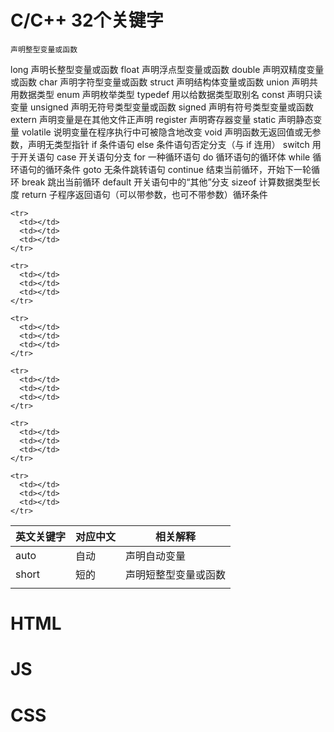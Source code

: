 # C/C++ 32个关键字

	
	声明整型变量或函数
long	声明长整型变量或函数
float	声明浮点型变量或函数
double	声明双精度变量或函数
char	声明字符型变量或函数
struct	声明结构体变量或函数
union	声明共用数据类型
enum	声明枚举类型
typedef	用以给数据类型取别名
const	声明只读变量
unsigned	声明无符号类型变量或函数
signed	声明有符号类型变量或函数
extern	声明变量是在其他文件正声明
register	声明寄存器变量
static	声明静态变量
volatile	说明变量在程序执行中可被隐含地改变
void	声明函数无返回值或无参数，声明无类型指针
if	条件语句
else	条件语句否定分支（与 if 连用）
switch	用于开关语句
case	开关语句分支
for	一种循环语句
do	循环语句的循环体
while	循环语句的循环条件
goto	无条件跳转语句
continue	结束当前循环，开始下一轮循环
break	跳出当前循环
default	开关语句中的“其他”分支
sizeof	计算数据类型长度
return	子程序返回语句（可以带参数，也可不带参数）循环条件
<table>
  <thead>
    <tr>
      <th>英文关键字</th>
      <th>对应中文</th>
      <th>相关解释</th>
    </tr>
  </thead>
  <tbody>
    <tr>
      <td>auto</td>
      <td>自动</td>
       <td>声明自动变量</td>
    </tr>
    <tr>
      <td>short</td>
      <td>短的</td>
      <td>声明短整型变量或函数</td>
    </tr>
    <tr>
      <td></td>
      <td></td>
      <td></td>
    </tr>
      
    <tr>
      <td></td>
      <td></td>
      <td></td>
    </tr>
    
    <tr>
      <td></td>
      <td></td>
      <td></td>
    </tr>
    
    <tr>
      <td></td>
      <td></td>
      <td></td>
    </tr>
    
    <tr>
      <td></td>
      <td></td>
      <td></td>
    </tr>
    
    <tr>
      <td></td>
      <td></td>
      <td></td>
    </tr>
    
    <tr>
      <td></td>
      <td></td>
      <td></td>
    </tr>
  </tbody>
</table>

# HTML
# JS
# CSS
